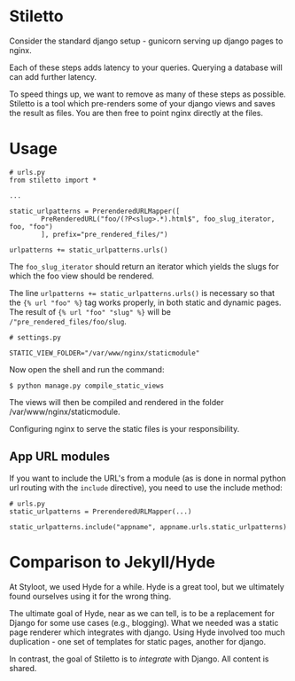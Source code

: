 # Stiletto

Consider the standard django setup - gunicorn serving up django pages to nginx.

Each of these steps adds latency to your queries. Querying a database will can add further latency.

To speed things up, we want to remove as many of these steps as possible. Stiletto is a tool which pre-renders some of your django views and saves the result as files.
You are then free to point nginx directly at the files.

# Usage

    # urls.py
    from stiletto import *

    ...

    static_urlpatterns = PrerenderedURLMapper([
            PreRenderedURL("foo/(?P<slug>.*).html$", foo_slug_iterator, foo, "foo")
            ], prefix="pre_rendered_files/")

    urlpatterns += static_urlpatterns.urls()

The `foo_slug_iterator` should return an iterator which yields the slugs for which the foo view should be rendered.

The line `urlpatterns += static_urlpatterns.urls()` is necessary so that the `{% url "foo" %}` tag works properly, in both static and dynamic pages.
The result of `{% url "foo" "slug" %}` will be `/"pre_rendered_files/foo/slug`.

    # settings.py

    STATIC_VIEW_FOLDER="/var/www/nginx/staticmodule"

Now open the shell and run the command:

    $ python manage.py compile_static_views

The views will then be compiled and rendered in the folder /var/www/nginx/staticmodule.

Configuring nginx to serve the static files is your responsibility.

## App URL modules

If you want to include the URL's from a module (as is done in normal python url routing with the `include` directive), you need
to use the include method:

    # urls.py
    static_urlpatterns = PrerenderedURLMapper(...)

    static_urlpatterns.include("appname", appname.urls.static_urlpatterns)



# Comparison to Jekyll/Hyde

At Styloot, we used Hyde for a while. Hyde is a great tool, but we ultimately found ourselves using it for the wrong thing.

The ultimate goal of Hyde, near as we can tell, is to be a replacement for Django for some use cases (e.g., blogging). What
we needed was a static page renderer which integrates with django. Using Hyde involved too much duplication - one set of templates
for static pages, another for django.

In contrast, the goal of Stiletto is to *integrate* with Django. All content is shared.
